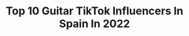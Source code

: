 ---
title: Top 10 Guitar TikTok Influencers In Spain In 2022
description: >-
  Find top guitar TikTok influencers in Spain in 2022. Most popular hashtags: #parati #humor #fyp #guitarra.
platform: TikTok
hits: 23
text_top: Identify the best TikTok profiles on inBeat.
text_bottom: Our search engine has 23 TikTok influencers like this in Spain for you to collaborate.
profiles:
  - username: "sientoflamenco"
    fullname: >-
      Siento Flamenco
    bio: >-
      🎶El Flamenco grita lo que mi Alma calla.🎶 📩Promociones DM📩
    location: "Spain"
    followers: 34500
    engagement: 719
    commentsToLikes: 0.011995
    id: ck8zznhl19jbz0j78jio6yay2
    verified: false
    hashtags: "#guitarra, #canteflamenco, #rumba, #sevillanas"
  - username: "ramontoktok"
    fullname: >-
      RamonTokTok
    bio: >-
      Apasionado del teatro y la música. Alegre y buena gente.
    location: "Spain"
    followers: 10900
    engagement: 2092
    commentsToLikes: 0.373721
    id: ckb17c8azuvg60j23mcctrq7y
    verified: false
    hashtags: "#lipsync, #humor, #risas, #flamenquito"
  - username: "j.jaramago"
    fullname: >-
      🛡j.jaramago🛡
    bio: >-
      🧙🏻‍♂️Magia, Humor y Vikingadas🛡 🎭 TIKTOK es un gran TEATRO 🎭
    location: "Spain"
    followers: 99500
    engagement: 1691
    commentsToLikes: 0.048568
    id: cka6py2bvldd30i78d5dgwlrv
    verified: false
    hashtags: "#magician, #magictrick, #magic, #magia"
  - username: "lukasluv"
    fullname: >-
      Lukas :>
    bio: >-
      🛋 mi ig está allí arriba :> good mf vibes only👍🏽😃
    location: "Spain"
    followers: 300900
    engagement: 2507
    commentsToLikes: 0.020941
    id: ckbq55ml1remg0j23stpg98bb
    verified: false
    hashtags: "#parati, #tiktok, #xyzbca, #destacame"
  - username: "rapunzel_spain"
    fullname: >-
      RAPUNZEL
    bio: >-
      👸🏻Princess👸🏻 PRINCESA DE PELO LARGO IG: my_super_long_hair
    location: "Spain"
    followers: 17300
    engagement: 1391
    commentsToLikes: 0.135196
    id: ck902dqngcdfn0j78h8y1cdwl
    verified: false
    hashtags: "#sailormars, #esemomentazo, #loveme, #redbulldanceyourstyle"
  - username: "carlosrendonmus"
    fullname: >-
      Carlos Rendón
    bio: >-
      ⚡️Produccion Musical y Music Tech⚡️
    location: "Spain"
    followers: 86800
    engagement: 506
    commentsToLikes: 0.068327
    id: ckbqfylbr1ifj0j23c1lyz5ru
    verified: false
    hashtags: "#nativeinstruments, #akai, #musictech, #productormusical"
  - username: "tonyramosoficial"
    fullname: >-
      Tony Ramos
    bio: >-
      Gaditano Instagram @tonyramos86
    location: "Spain"
    followers: 14600
    engagement: 1083
    commentsToLikes: 0.064758
    id: ckcv3dzbqofpu0j23yt7xwmw1
    verified: false
    hashtags: "#pareja, #parodia, #amigos, #duo"
  - username: "vikingoastur"
    fullname: >-
      🐺VikingoAstur🐺
    bio: >-
      Madrid (España🇪🇸) El humor es vida Fuerza y Humor!! Instagram: @vikingoastur
    location: "Spain"
    followers: 45900
    engagement: 1115
    commentsToLikes: 0.087554
    id: ckbfcylxh60a90j238kymk33u
    verified: false
    hashtags: "#comedia, #clubdelacomedia, #humor, #duo"
  - username: "victormame"
    fullname: >-
      victormame
    bio: >-
      ⬆️ Sígueme en INSTAGRAM y tkm ⬆️ 🎹Piano ❤️YouTube 225k 💜Twitch 28k
    location: "Spain"
    followers: 207600
    engagement: 1187
    commentsToLikes: 0.016607
    id: ckb98k69fryta0j237lrvw74q
    verified: false
    hashtags: "#anime, #music, #musica, #dragonballgt"
  - username: "lunahermanos"
    fullname: >-
      Antonio José López S
    bio: >-
      Sobreviví a un cancer 🎗 y ahora hago vídeos para hacer reír 💪❤️
    location: "Spain"
    followers: 8152
    engagement: 536
    commentsToLikes: 0.103380
    id: ckd0nf0y7gzfu0j23klkhp6d9
    verified: false
    hashtags: "#opinion, #parati, #motivacion, #madre"
---